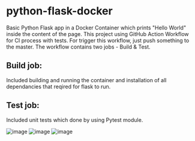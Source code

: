 # python-flask-docker
Basic Python Flask app in a Docker Container which prints "Hello World" inside the content of the page.
This project using GitHub Action Workflow for CI process with tests.
For trigger this workflow, just push something to the master.
The workflow contains two jobs - Build & Test.

## Build job:
Included building and running the container and installation of all dependancies that reqired for flask to run.

## Test job:
Included unit tests which done by using Pytest module.

![image](https://user-images.githubusercontent.com/55482825/142743557-5747e7df-7204-47ee-942a-d70b61217ffb.png)
![image](https://user-images.githubusercontent.com/55482825/142743567-574f5a14-822d-4b12-8aa6-e8a7b2550cf4.png)
![image](https://user-images.githubusercontent.com/55482825/142743569-609d6319-c593-4971-aacb-be46479cb240.png)

